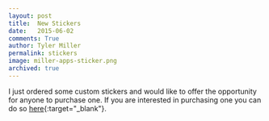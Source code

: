 ```yaml
---
layout: post
title:  New Stickers
date:   2015-06-02
comments: True
author: Tyler Miller
permalink: stickers
image: miller-apps-sticker.png
archived: true
---
```


I just ordered some custom stickers and would like to offer the opportunity for anyone to purchase one. If you are interested in purchasing one you can do so [here](https://www.stickermule.com/marketplace/5743-miller-apps){:target="_blank"}.

 
